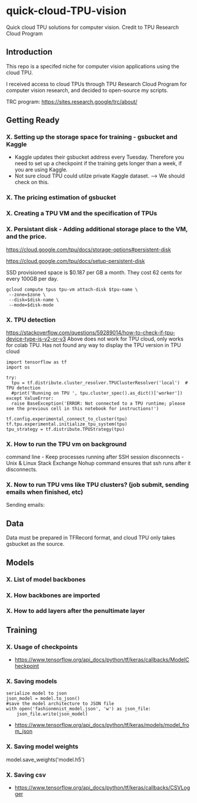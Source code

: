 # quick-cloud-TPU-vision
Quick cloud TPU solutions for computer vision. Credit to TPU Research Cloud Program

## Introduction 

This repo is a specifed niche for computer vision applications using the cloud TPU. 

I received access to cloud TPUs through TPU Research Cloud Program for computer vision research, and decided to open-source my scripts.

TRC program:
https://sites.research.google/trc/about/

## Getting Ready

### X. Setting up the storage space for training - gsbucket and Kaggle

- Kaggle updates their gsbucket address every Tuesday. Therefore you need to set up a checkpoint if the training gets longer than a week, if you are using Kaggle. 
- Not sure cloud TPU could utilze private Kaggle dataset. --> We should check on this.  
### X. The pricing estimation of gsbucket

### X. Creating a TPU VM and the specification of TPUs

### X. Persistant disk - Adding additional storage place to the VM, and the price.
https://cloud.google.com/tpu/docs/storage-options#persistent-disk

https://cloud.google.com/tpu/docs/setup-persistent-disk

SSD provisioned space is $0.187 per GB a month. They cost 62 cents for every 100GB per day.
```
gcloud compute tpus tpu-vm attach-disk $tpu-name \
 --zone=$zone \
 --disk=$disk-name \
 --mode=$disk-mode

```

### X. TPU detection
https://stackoverflow.com/questions/59289014/how-to-check-if-tpu-device-type-is-v2-or-v3
Above does not work for TPU cloud, only works for colab TPU. Has not found any way to display the TPU version in TPU cloud
```
import tensorflow as tf
import os

try:
  tpu = tf.distribute.cluster_resolver.TPUClusterResolver('local')  # TPU detection
  #print('Running on TPU ', tpu.cluster_spec().as_dict()['worker'])
except ValueError:
  raise BaseException('ERROR: Not connected to a TPU runtime; please see the previous cell in this notebook for instructions!')

tf.config.experimental_connect_to_cluster(tpu)
tf.tpu.experimental.initialize_tpu_system(tpu)
tpu_strategy = tf.distribute.TPUStrategy(tpu)
```
### X. How to run the TPU vm on background

command line - Keep processes running after SSH session disconnects - Unix & Linux Stack Exchange
Nohup command ensures that ssh runs after it disconnects.

### X. Now to run TPU vms like TPU clusters? (job submit, sending emails when finished, etc)
Sending emails: 
## Data
Data must be prepared in TFRecord format, and cloud TPU only takes gsbucket as the source. 

## Models

### X. List of model backbones

### X. How backbones are imported 

### X. How to add layers after the penultimate layer

## Training

### X. Usage of checkpoints
- https://www.tensorflow.org/api_docs/python/tf/keras/callbacks/ModelCheckpoint
### X. Saving models
```
serialize model to json
json_model = model.to_json()
#save the model architecture to JSON file
with open('fashionmnist_model.json', 'w') as json_file:
    json_file.write(json_model)
```
    
- https://www.tensorflow.org/api_docs/python/tf/keras/models/model_from_json
### X. Saving model weights
model.save_weights('model.h5')

### X. Saving csv
- https://www.tensorflow.org/api_docs/python/tf/keras/callbacks/CSVLogger

